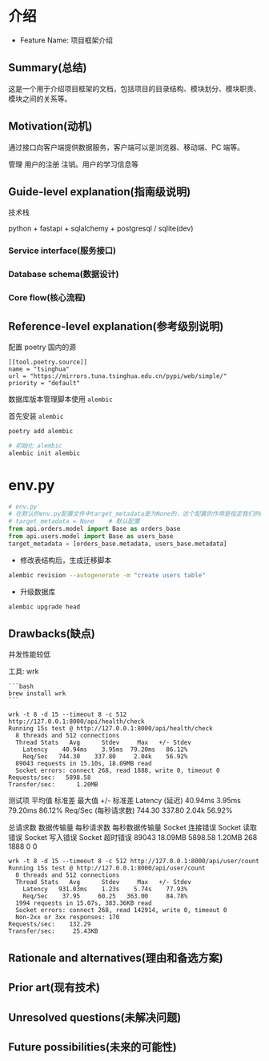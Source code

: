 # 介绍

- Feature Name: 项目框架介绍

## Summary(总结)

这是一个用于介绍项目框架的文档，包括项目的目录结构、模块划分、模块职责、模块之间的关系等。

## Motivation(动机)

通过接口向客户端提供数据服务，客户端可以是浏览器、移动端、PC 端等。

管理 用户的注册 注销。用户的学习信息等

## Guide-level explanation(指南级说明)

技术栈

python + fastapi + sqlalchemy + postgresql / sqlite(dev)

### Service interface(服务接口)

### Database schema(数据设计)

### Core flow(核心流程)

## Reference-level explanation(参考级别说明)

配置 poetry 国内的源

```
[[tool.poetry.source]]
name = "tsinghua"
url = "https://mirrors.tuna.tsinghua.edu.cn/pypi/web/simple/"
priority = "default"
```

数据库版本管理脚本使用 `alembic`

首先安装 `alembic`

```bash
poetry add alembic
```

```bash
# 初始化 alembic
alembic init alembic
```

# env.py

```python
# env.py
# 在默认的env.py配置文件中target_metadata是为None的，这个配置的作用是指定我们的model 它可以指定一个，也可以通过数组指定多个，建议使用多个
# target_metadata = None	# 默认配置
from api.orders.model import Base as orders_base
from api.users.model import Base as users_base
target_metadata = [orders_base.metadata, users_base.metadata]

```

- 修改表结构后，生成迁移脚本
```bash
alembic revision --autogenerate -m "create users table"
```

- 升级数据库
```bash
alembic upgrade head
```

## Drawbacks(缺点)

并发性能较低

工具: wrk

    ```bash
    brew install wrk
    ```
``` 不包含数据库读写性能
wrk -t 8 -d 15 --timeout 8 -c 512 http://127.0.0.1:8000/api/health/check
Running 15s test @ http://127.0.0.1:8000/api/health/check
  8 threads and 512 connections
  Thread Stats   Avg      Stdev     Max   +/- Stdev
    Latency    40.94ms    3.95ms  79.20ms   86.12%
    Req/Sec   744.30    337.80     2.04k    56.92%
  89043 requests in 15.10s, 18.09MB read
  Socket errors: connect 268, read 1888, write 0, timeout 0
Requests/sec:   5898.58
Transfer/sec:      1.20MB
```


测试项	平均值	标准差	最大值	+/- 标准差
Latency (延迟)	40.94ms	3.95ms	79.20ms	86.12%
Req/Sec (每秒请求数)	744.30	337.80	2.04k	56.92%

总请求数	数据传输量	每秒请求数	每秒数据传输量	Socket 连接错误	Socket 读取错误	Socket 写入错误	Socket 超时错误
89043	18.09MB	5898.58	1.20MB	268	1888	0	0


```包含了数据库读写性能
wrk -t 8 -d 15 --timeout 8 -c 512 http://127.0.0.1:8000/api/user/count
Running 15s test @ http://127.0.0.1:8000/api/user/count
  8 threads and 512 connections
  Thread Stats   Avg      Stdev     Max   +/- Stdev
    Latency   931.03ms    1.23s    5.74s    77.93%
    Req/Sec    37.95     60.25   363.00     84.78%
  1994 requests in 15.07s, 383.36KB read
  Socket errors: connect 268, read 142914, write 0, timeout 0
  Non-2xx or 3xx responses: 170
Requests/sec:    132.29
Transfer/sec:     25.43KB
```

## Rationale and alternatives(理由和备选方案)

## Prior art(现有技术)

## Unresolved questions(未解决问题)

## Future possibilities(未来的可能性)
